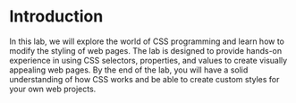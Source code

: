 # Introduction

In this lab, we will explore the world of CSS programming and learn how to modify the styling of web pages. The lab is designed to provide hands-on experience in using CSS selectors, properties, and values to create visually appealing web pages. By the end of the lab, you will have a solid understanding of how CSS works and be able to create custom styles for your own web projects.
